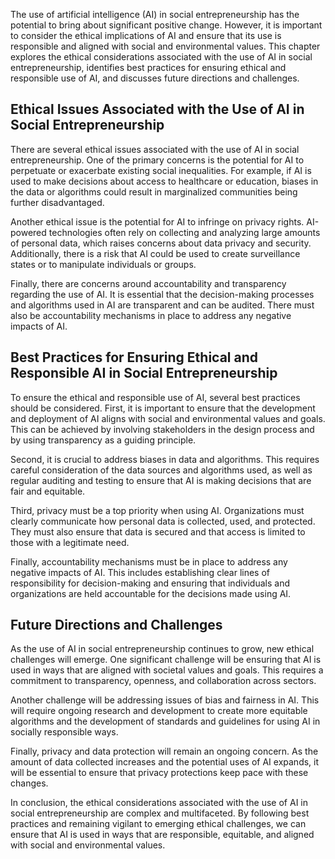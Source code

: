 
The use of artificial intelligence (AI) in social entrepreneurship has the potential to bring about significant positive change. However, it is important to consider the ethical implications of AI and ensure that its use is responsible and aligned with social and environmental values. This chapter explores the ethical considerations associated with the use of AI in social entrepreneurship, identifies best practices for ensuring ethical and responsible use of AI, and discusses future directions and challenges.

Ethical Issues Associated with the Use of AI in Social Entrepreneurship
-----------------------------------------------------------------------

There are several ethical issues associated with the use of AI in social entrepreneurship. One of the primary concerns is the potential for AI to perpetuate or exacerbate existing social inequalities. For example, if AI is used to make decisions about access to healthcare or education, biases in the data or algorithms could result in marginalized communities being further disadvantaged.

Another ethical issue is the potential for AI to infringe on privacy rights. AI-powered technologies often rely on collecting and analyzing large amounts of personal data, which raises concerns about data privacy and security. Additionally, there is a risk that AI could be used to create surveillance states or to manipulate individuals or groups.

Finally, there are concerns around accountability and transparency regarding the use of AI. It is essential that the decision-making processes and algorithms used in AI are transparent and can be audited. There must also be accountability mechanisms in place to address any negative impacts of AI.

Best Practices for Ensuring Ethical and Responsible AI in Social Entrepreneurship
---------------------------------------------------------------------------------

To ensure the ethical and responsible use of AI, several best practices should be considered. First, it is important to ensure that the development and deployment of AI aligns with social and environmental values and goals. This can be achieved by involving stakeholders in the design process and by using transparency as a guiding principle.

Second, it is crucial to address biases in data and algorithms. This requires careful consideration of the data sources and algorithms used, as well as regular auditing and testing to ensure that AI is making decisions that are fair and equitable.

Third, privacy must be a top priority when using AI. Organizations must clearly communicate how personal data is collected, used, and protected. They must also ensure that data is secured and that access is limited to those with a legitimate need.

Finally, accountability mechanisms must be in place to address any negative impacts of AI. This includes establishing clear lines of responsibility for decision-making and ensuring that individuals and organizations are held accountable for the decisions made using AI.

Future Directions and Challenges
--------------------------------

As the use of AI in social entrepreneurship continues to grow, new ethical challenges will emerge. One significant challenge will be ensuring that AI is used in ways that are aligned with societal values and goals. This requires a commitment to transparency, openness, and collaboration across sectors.

Another challenge will be addressing issues of bias and fairness in AI. This will require ongoing research and development to create more equitable algorithms and the development of standards and guidelines for using AI in socially responsible ways.

Finally, privacy and data protection will remain an ongoing concern. As the amount of data collected increases and the potential uses of AI expands, it will be essential to ensure that privacy protections keep pace with these changes.

In conclusion, the ethical considerations associated with the use of AI in social entrepreneurship are complex and multifaceted. By following best practices and remaining vigilant to emerging ethical challenges, we can ensure that AI is used in ways that are responsible, equitable, and aligned with social and environmental values.
